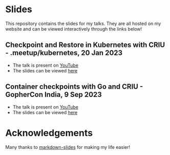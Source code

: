 # Slides

This repository contains the slides for my talks. They are all hosted on my website and can be viewed interactively through the links below!

## Checkpoint and Restore in Kubernetes with CRIU - .meetup/kubernetes, 20 Jan 2023

- The talk is present on [YouTube](https://www.youtube.com/watch?v=JEcLoJjH3Ls)
- The slides can be viewed [here](https://snprajwal.com/slides/dot-meetup-k8s-2023)

## Container checkpoints with Go and CRIU - GopherCon India, 9 Sep 2023

- The talk is present on [YouTube](https://www.youtube.com/watch?v=UGQgcIz9xGc)
- The slides can be viewed [here](https://snprajwal.com/slides/gophercon-india-2023)

# Acknowledgements

Many thanks to [markdown-slides](https://gitlab.com/da_doomer/markdown-slides) for making my life easier!
